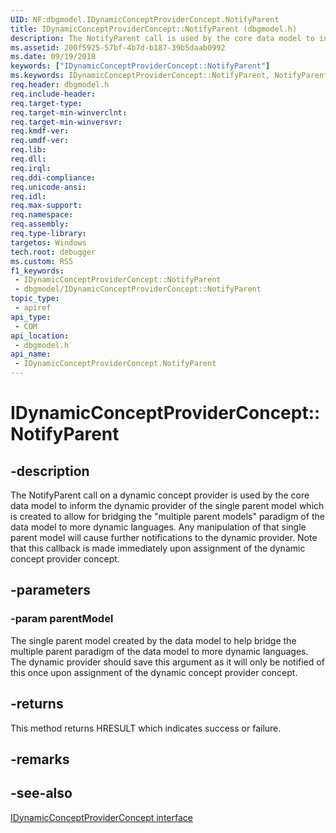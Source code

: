 ```yaml
---
UID: NF:dbgmodel.IDynamicConceptProviderConcept.NotifyParent
title: IDynamicConceptProviderConcept::NotifyParent (dbgmodel.h)
description: The NotifyParent call is used by the core data model to inform the dynamic provider of the single parent model which is created to allow for bridging the "multiple parent models" paradigm.
ms.assetid: 200f5925-57bf-4b7d-b187-39b5daab0992
ms.date: 09/19/2018
keywords: ["IDynamicConceptProviderConcept::NotifyParent"]
ms.keywords: IDynamicConceptProviderConcept::NotifyParent, NotifyParent, IDynamicConceptProviderConcept.NotifyParent, IDynamicConceptProviderConcept::NotifyParent, IDynamicConceptProviderConcept.NotifyParent
req.header: dbgmodel.h
req.include-header: 
req.target-type: 
req.target-min-winverclnt: 
req.target-min-winversvr: 
req.kmdf-ver: 
req.umdf-ver: 
req.lib: 
req.dll: 
req.irql: 
req.ddi-compliance: 
req.unicode-ansi: 
req.idl: 
req.max-support: 
req.namespace: 
req.assembly: 
req.type-library: 
targetos: Windows
tech.root: debugger
ms.custom: RS5
f1_keywords:
 - IDynamicConceptProviderConcept::NotifyParent
 - dbgmodel/IDynamicConceptProviderConcept::NotifyParent
topic_type:
 - apiref
api_type:
 - COM
api_location:
 - dbgmodel.h
api_name:
 - IDynamicConceptProviderConcept.NotifyParent
---
```


# IDynamicConceptProviderConcept::NotifyParent


## -description

The NotifyParent call on a dynamic concept provider is used by the core data model to inform the dynamic provider of the single parent model which is created to allow for bridging the "multiple parent models" paradigm of the data model to more dynamic languages. Any manipulation of that single parent model will cause further notifications to the dynamic provider. Note that this callback is made immediately upon assignment of the dynamic concept provider concept.

## -parameters

### -param parentModel

The single parent model created by the data model to help bridge the multiple parent paradigm of the data model to more dynamic languages. The dynamic provider should save this argument as it will only be notified of this once upon assignment of the dynamic concept provider concept.

## -returns

This method returns HRESULT which indicates success or failure.

## -remarks

## -see-also

[IDynamicConceptProviderConcept interface](nn-dbgmodel-idynamicconceptproviderconcept.md)


